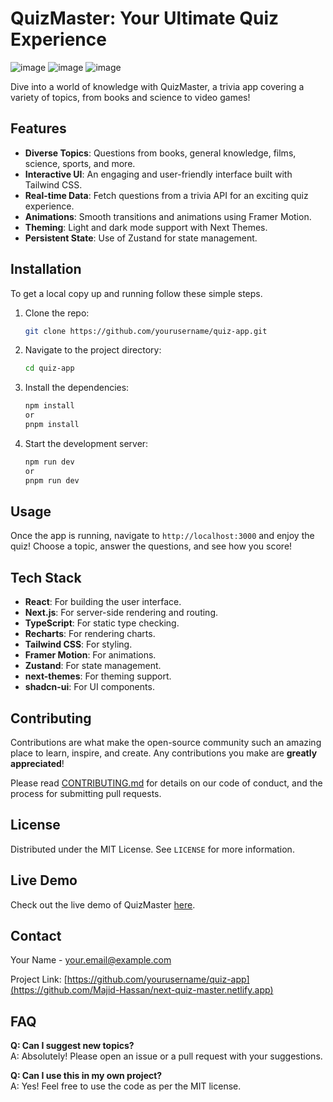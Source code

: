 # QuizMaster: Your Ultimate Quiz Experience  
![image](https://github.com/user-attachments/assets/75820c3e-be38-4ee9-992a-10b53af03869)
![image](https://github.com/user-attachments/assets/203d15e8-013f-4f58-9ddf-4036245de4a8)
![image](https://github.com/user-attachments/assets/2fbd0241-0a4d-424a-b702-3b206cf00c30)

Dive into a world of knowledge with QuizMaster, a trivia app covering a variety of topics, from books and science to video games!  

## Features  
- **Diverse Topics**: Questions from books, general knowledge, films, science, sports, and more.  
- **Interactive UI**: An engaging and user-friendly interface built with Tailwind CSS.  
- **Real-time Data**: Fetch questions from a trivia API for an exciting quiz experience.  
- **Animations**: Smooth transitions and animations using Framer Motion.  
- **Theming**: Light and dark mode support with Next Themes.  
- **Persistent State**: Use of Zustand for state management.

## Installation  
To get a local copy up and running follow these simple steps.  

1. Clone the repo:  
   ```bash  
   git clone https://github.com/yourusername/quiz-app.git  
   ```  
2. Navigate to the project directory:  
   ```bash  
   cd quiz-app  
   ```  
3. Install the dependencies:  
   ```bash  
   npm install
   or
   pnpm install
   ```  
4. Start the development server:  
   ```bash  
   npm run dev
   or
   pnpm run dev   
   ```

## Usage  
Once the app is running, navigate to `http://localhost:3000` and enjoy the quiz! Choose a topic, answer the questions, and see how you score!  

## Tech Stack  
- **React**: For building the user interface.  
- **Next.js**: For server-side rendering and routing.  
- **TypeScript**: For static type checking.  
- **Recharts**: For rendering charts.  
- **Tailwind CSS**: For styling.  
- **Framer Motion**: For animations.  
- **Zustand**: For state management.  
- **next-themes**: For theming support.  
- **shadcn-ui**: For UI components.

## Contributing  
Contributions are what make the open-source community such an amazing place to learn, inspire, and create. Any contributions you make are **greatly appreciated**!  

Please read [CONTRIBUTING.md](https://github.com/Majid-Hassan) for details on our code of conduct, and the process for submitting pull requests.  

## License  
Distributed under the MIT License. See `LICENSE` for more information.  

## Live Demo  
Check out the live demo of QuizMaster [here](https://next-quiz-master.netlify.app).  

## Contact  
Your Name - [your.email@example.com](mailto:pythondeveloper92@gmail.com)  

Project Link: [https://github.com/yourusername/quiz-app](https://github.com/Majid-Hassan/next-quiz-master.netlify.app)  

## FAQ  
**Q: Can I suggest new topics?**  
A: Absolutely! Please open an issue or a pull request with your suggestions.  

**Q: Can I use this in my own project?**  
A: Yes! Feel free to use the code as per the MIT license.  




